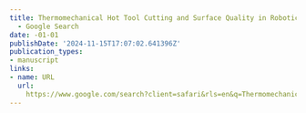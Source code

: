```yaml
---
title: Thermomechanical Hot Tool Cutting and Surface Quality in Robotic Foam Sculpting
  - Google Search
date: -01-01
publishDate: '2024-11-15T17:07:02.641396Z'
publication_types:
- manuscript
links:
- name: URL
  url: 
    https://www.google.com/search?client=safari&rls=en&q=Thermomechanical+Hot+Tool+Cutting+and+Surface%0AQuality+in+Robotic+Foam+Sculpting&ie=UTF-8&oe=UTF-8
---
```

